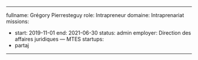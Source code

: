 ---
fullname: Grégory Pierresteguy
role: Intrapreneur
domaine: Intraprenariat
missions:
   - start: 2019-11-01
     end: 2021-06-30
     status: admin
     employer: Direction des affaires juridiques — MTES
startups:
   - partaj
 ---
